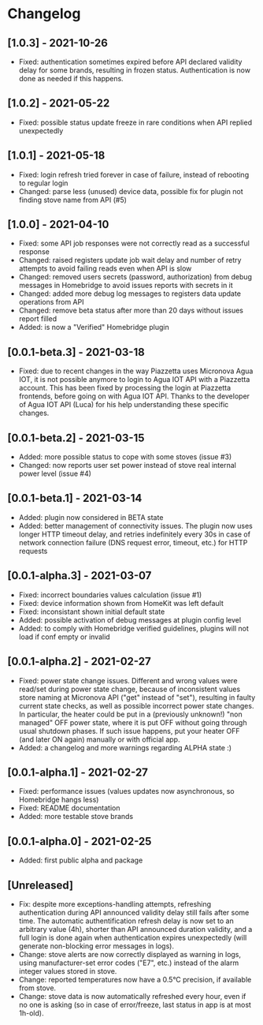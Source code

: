 # Changelog

## [1.0.3] - 2021-10-26
- Fixed: authentication sometimes expired before API declared validity delay for some brands, resulting in frozen status. Authentication is now done as needed if this happens.

## [1.0.2] - 2021-05-22
- Fixed: possible status update freeze in rare conditions when API replied unexpectedly

## [1.0.1] - 2021-05-18
- Fixed: login refresh tried forever in case of failure, instead of rebooting to regular login
- Changed: parse less (unused) device data, possible fix for plugin not finding stove name from API (#5)

## [1.0.0] - 2021-04-10
- Fixed: some API job responses were not correctly read as a successful response
- Changed: raised registers update job wait delay and number of retry attempts to avoid failing reads even when API is slow
- Changed: removed users secrets (password, authorization) from debug messages in Homebridge to avoid issues reports with secrets in it
- Changed: added more debug log messages to registers data update operations from API
- Changed: remove beta status after more than 20 days without issues report filled
- Added: is now a "Verified" Homebridge plugin

## [0.0.1-beta.3] - 2021-03-18
- Fixed: due to recent changes in the way Piazzetta uses Micronova Agua IOT, it is not possible anymore to login to Agua IOT API with a Piazzetta account. This has been fixed by processing the login at Piazzetta frontends, before going on with Agua IOT API. Thanks to the developer of Agua IOT API (Luca) for his help understanding these specific changes.

## [0.0.1-beta.2] - 2021-03-15
- Added: more possible status to cope with some stoves (issue #3)
- Changed: now reports user set power instead of stove real internal power level (issue #4)

## [0.0.1-beta.1] - 2021-03-14
- Added: plugin now considered in BETA state
- Added: better management of connectivity issues. The plugin now uses longer HTTP timeout delay, and retries indefinitely every 30s in case of network connection failure (DNS request error, timeout, etc.) for HTTP requests

## [0.0.1-alpha.3] - 2021-03-07
- Fixed: incorrect boundaries values calculation (issue #1)
- Fixed: device information shown from HomeKit was left default
- Fixed: inconsistant shown initial default state
- Added: possible activation of debug messages at plugin config level
- Added: to comply with Homebridge verified guidelines, plugins will not load if conf empty or invalid

## [0.0.1-alpha.2] - 2021-02-27
- Fixed: power state change issues. Different and wrong values were read/set during power state change, because of inconsistent values store naming at Micronova API ("get" instead of "set"), resulting in faulty current state checks, as well as possible incorrect power state changes. In particular, the heater could be put in a (previously unknown!) "non managed" OFF power state, where it is put OFF without going through usual shutdown phases. If such issue happens, put your heater OFF (and later ON again) manually or with official app.
- Added: a changelog and more warnings regarding ALPHA state :)

## [0.0.1-alpha.1] - 2021-02-27
- Fixed: performance issues (values updates now asynchronous, so Homebridge hangs less)
- Fixed: README documentation
- Added: more testable stove brands

## [0.0.1-alpha.0] - 2021-02-25
- Added: first public alpha and package

## [Unreleased]
- Fix: despite more exceptions-handling attempts, refreshing authentication during API announced validity delay still fails after some time. The automatic authentification refresh delay is now set to an arbitrary value (4h), shorter than API announced duration validity, and a full login is done again when authentication expires unexpectedly (will generate non-blocking error messages in logs).
- Change: stove alerts are now correctly displayed as warning in logs, using manufacturer-set error codes ("E7", etc.) instead of the alarm integer values stored in stove.
- Change: reported temperatures now have a 0.5°C precision, if available from stove.
- Change: stove data is now automatically refreshed every hour, even if no one is asking (so in case of error/freeze, last status in app is at most 1h-old).
